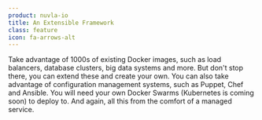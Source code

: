 ```yaml
---
product: nuvla-io
title: An Extensible Framework
class: feature
icon: fa-arrows-alt
---
```


Take advantage of 1000s of existing Docker images, such as load balancers, database clusters, big data systems and more. But don't stop there, you can extend these and create your own. You can also take advantage of configuration management systems, such as Puppet, Chef and Ansible. You will need your own Docker Swarms (Kubernetes is coming soon) to deploy to. And again, all this from the comfort of a managed service.
